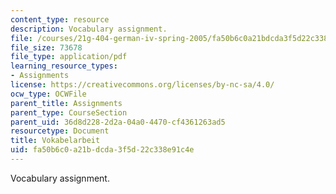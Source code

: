 ```yaml
---
content_type: resource
description: Vocabulary assignment.
file: /courses/21g-404-german-iv-spring-2005/fa50b6c0a21bdcda3f5d22c338e91c4e_MIT21G_404S05_vokabelarbei.pdf
file_size: 73678
file_type: application/pdf
learning_resource_types:
- Assignments
license: https://creativecommons.org/licenses/by-nc-sa/4.0/
ocw_type: OCWFile
parent_title: Assignments
parent_type: CourseSection
parent_uid: 36d8d228-2d2a-04a0-4470-cf4361263ad5
resourcetype: Document
title: Vokabelarbeit
uid: fa50b6c0-a21b-dcda-3f5d-22c338e91c4e
---
```

Vocabulary assignment.